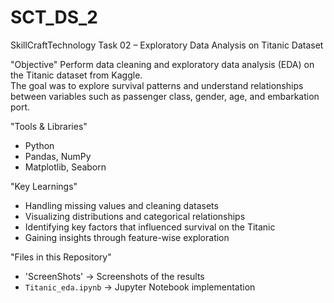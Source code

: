 # SCT_DS_2
SkillCraftTechnology Task 02 – Exploratory Data Analysis on Titanic Dataset

"Objective"
Perform data cleaning and exploratory data analysis (EDA) on the Titanic dataset from Kaggle.  
The goal was to explore survival patterns and understand relationships between variables such as passenger class, gender, age, and embarkation port.

"Tools & Libraries"
- Python
- Pandas, NumPy
- Matplotlib, Seaborn

"Key Learnings"
- Handling missing values and cleaning datasets
- Visualizing distributions and categorical relationships
- Identifying key factors that influenced survival on the Titanic
- Gaining insights through feature-wise exploration

"Files in this Repository"
- 'ScreenShots' -> Screenshots of the results
- `Titanic_eda.ipynb` -> Jupyter Notebook implementation


